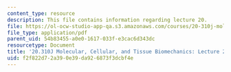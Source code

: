 ```yaml
---
content_type: resource
description: This file contains information regarding lecture 20.
file: https://ol-ocw-studio-app-qa.s3.amazonaws.com/courses/20-310j-molecular-cellular-and-tissue-biomechanics-spring-2015/f2f822d72a390e39da926873f3dcbf4e_MIT20_310JS15_Lecture20.pdf
file_type: application/pdf
parent_uid: 54b83455-a0e0-1617-033f-e3cac6d343dc
resourcetype: Document
title: '20.310J Molecular, Cellular, and Tissue Biomechanics: Lecture 20'
uid: f2f822d7-2a39-0e39-da92-6873f3dcbf4e
---
```

